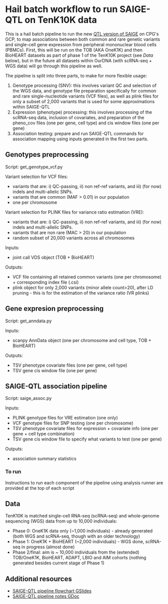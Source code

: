 # Hail batch workflow to run SAIGE-QTL on TenK10K data

This is a hail batch pipeline to run the new [QTL version of SAIGE](https://github.com/weizhou0/qtl) on CPG's GCP, to map associations between both common and rare genetic variants and single-cell gene expression from peripheral mononuclear blood cells (PBMCs).
First, this will be run on the TOB (AKA OneK1K) and then BioHEART datasets as part of phase 1 of the TenK10K project (see *Data* below), but in the future all datasets within OurDNA (with scRNA-seq + WGS data) will go through this pipeline as well.

The pipeline is split into three parts, to make for more flexible usage:

1. Genotype processing (SNV): this involves variant QC and selection of the WGS data, and genotype file preparation specifically for common and rare single-nucleotide variants (VCF files), as well as plink files for only a subset of 2,000 variants that is used for some approximations within SAIGE-QTL
2. Expression (phenotype) processing: this involves processing of the scRNA-seq data, inclusion of covariates, and preparation of the pheno_cov files (one per gene, cell type) and cis window files (one per gene)
3. Association testing: prepare and run SAIGE-QTL commands for association mapping using inputs generated in the first two parts.

## Genotypes preprocessing

Script: get_genotype_vcf.py

Variant selection for VCF files:

* variants that are: i) QC-passing, ii) non ref-ref variants, and iii) (for now) indels and multi-allelic SNPs.
* variants that are common (MAF > 0.01) in our population
* one per chromosome

Variant selection for PLINK files for variance ratio estimation (VRE):

* variants that are: i) QC-passing, ii) non ref-ref variants, and iii) (for now) indels and multi-allelic SNPs.
* variants that are non rare (MAC > 20) in our population
* random subset of 20,000 variants across all chromosomes

Inputs:

* joint call VDS object (TOB + BioHEART)

Outputs:

* VCF file containing all retained common variants (one per chromosome) + corresponding index file (.csi)
* plink object for only 2,000 variants (minor allele count>20), after LD pruning - this is for the estimation of the variance ratio (VR plinks)

## Gene expresion preprocessing

Script: get_anndata.py

Inputs:

* scanpy AnnData object (one per chromosome and cell type, TOB + BioHEART)

Outputs:

* TSV phenotype covariate files (one per gene, cell type)
* TSV gene cis window file (one per gene)

## SAIGE-QTL association pipeline

Script: saige_assoc.py

Inputs:

* PLINK genotype files for VRE estimation (one only)
* VCF genotype files for SNP testing (one per chromosome)
* TSV phenotype covariate files for expression + covariate info (one per gene + cell type combination)
* TSV gene cis window file to specify what variants to test (one per gene)

Outputs:

* association summary statistics

### To run

Instructions to run each component of the pipeline using analysis runner are provided at the top of each script

## Data

TenK10K is matched single-cell RNA-seq (scRNA-seq) and whole-genome sequencing (WGS) data from up to 10,000 individuals:

* Phase 0: OneK1K data only (~1,000 individuals) - already generated (both WGS and scRNA-seq, though with an older technology)
* Phase 1: OneK1K + BioHEART (~2,000 individuals) - WGS done, scRNA-seq in progress (almost done)
* Phase 2/final: aim is ~ 10,000 individuals from the (extended) TOB/OneK1K, BioHEART, ADAPT, LBIO and AIM cohorts (nothing generated besides current stage of Phase 1)

## Additional resources

* [SAIGE-QTL pipeline flowchart GSlides](https://docs.google.com/presentation/d/1OhNiA6DaP9ZGlAbh8uZuZWzvrrr_QwvJwJ_lVPBZoic/edit#slide=id.g25daf727307_0_102)
* [SAIGE-QTL pipeline notes GDoc](https://docs.google.com/document/d/1t11VafeU1THA4X58keHd5oPVglTYiY3DKC7P05GHCzw/edit)
